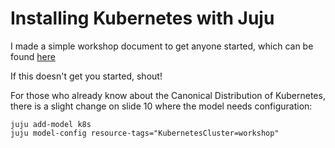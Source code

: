# Installing Kubernetes with Juju

I made a simple workshop document to get anyone started, which can be found [here](https://docs.google.com/presentation/d/1PZt1wmprSM5fhBG_G4XZFHPGpGe0Z-aBjn2pKCyMSKc/edit?usp=sharing)

If this doesn't get you started, shout! 

For those who already know about the Canonical Distribution of Kubernetes, there is a slight change on slide 10 where the model needs configuration: 

```
juju add-model k8s
juju model-config resource-tags="KubernetesCluster=workshop"
```

